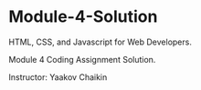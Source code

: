 # Module-4-Solution

HTML, CSS, and Javascript for Web Developers. 

Module 4 Coding Assignment Solution. 

Instructor: Yaakov Chaikin 
